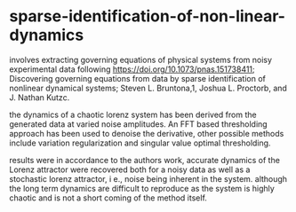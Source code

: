 # sparse-identification-of-non-linear-dynamics

involves extracting governing equations of physical systems from noisy experimental data following https://doi.org/10.1073/pnas.151738411; Discovering governing equations from data by sparse identification of nonlinear dynamical systems; Steven L. Bruntona,1, Joshua L. Proctorb, and J. Nathan Kutzc. 


the dynamics of a chaotic lorenz system has been derived from the generated data at varied noise amplitudes. An FFT based thresholding approach has been used to denoise the derivative, other possible methods include variation regularization and singular value optimal thresholding.

results were in accordance to the authors work, accurate dynamics of the Lorenz attractor were recovered both for a noisy data as well as a stochastic lorenz attractor, i e., noise being inherent in the system. although the long term dynamics are difficult to reproduce as the system is highly chaotic and is not a short coming of the method itself.
